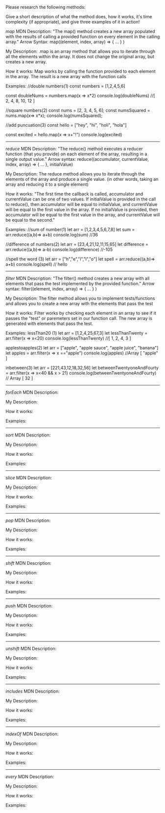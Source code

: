Please research the following methods:


Give a short description of what the method does, how it works, it's time complexity (if appropriate), and give three examples of it in action!

*map*
MDN Description: "The map() method creates a new array populated with the results of calling a provided function on every element in the calling array."
Arrow Syntax: map((element, index, array) => { ... } )

My Description: .map is an array method that allows you to iterate through all the elements within the array. It does not change the original array, but creates a new array.

How it works: Map works by calling the function provided to each element in the array. The result is a new array with the function calls

Examples:
//double numbers(1)
const numbers = [1,2,4,5,6]

const doubleNums = numbers.map(x => x*2)
console.log(doubleNums) //[ 2, 4, 8, 10, 12 ]

//square numbers(2)
const nums = [2, 3, 4, 5, 6];
const numsSquared = nums.map(x=> x*x);
console.log(numsSquared);

//add puncuation(3)
const hello = ["hey", "hi", "holi", "hola"]

const excited = hello.map(x => x+"!")
console.log(excited)
______________________________________________________________
*reduce*
MDN Description: "The reduce() method executes a reducer function (that you provide) on each element of the array, resulting in a single output value."
Arrow syntax: reduce((accumulator, currentValue, index, array) => { ... }, initialValue)

My Description: The reduce method allows you to iterate through the elements of the array and produce a single value. (in other words, taking an array and reducing it to a single element)

How it works: "The first time the callback is called, accumulator and currentValue can be one of two values. If initialValue is provided in the call to reduce(), then accumulator will be equal to initialValue, and currentValue will be equal to the first value in the array. If no initialValue is provided, then accumulator will be equal to the first value in the array, and currentValue will be equal to the second."

Examples:
//sum of number(1)
let arr = [1,2,3,4,5,6,7,8]
let sum = arr.reduce((a,b)=> a+b)
console.log(sum) //36

//difference of numbers(2)
let arr = [23,4,21,12,11,15,65]
let difference = arr.reduce((a,b)=> a-b)
console.log(difference) //-105

//spell the word (3)
let arr = ["h","e","l","l","o"]
let spell = arr.reduce((a,b)=> a+b)
console.log(spell) // hello

______________________________________________________________
*filter*
MDN Description: "The filter() method creates a new array with all elements that pass the test implemented by the provided function."
Arrow syntax: filter((element, index, array) => { ... } )

My Description: The filter method allows you to implement tests/functions and allows you to create a new array with the elements that pass the test

How it works: Filter works by checking each element in an array to see if it passes the "test" or paremeters set in our function call. The new array is generated with elements that pass the test.

Examples:
lessThan20 (1)
let arr = [1,2,4,25,67,3]
let lessThanTwenty = arr.filter(x => x<20)
console.log(lessThanTwenty) //[ 1, 2, 4, 3 ]

applestoapples(2)
let arr = ["apple", "apple sauce", "apple juice", "banana"]
let apples = arr.filter(x => x =="apple")
console.log(apples) //Array [ "apple" ]

inbetween(3)
let arr = [221,43,12,18,32,56]
let betweenTwentyoneAndFourty = arr.filter(x => x<40 && x > 21)
console.log(betweenTwentyoneAndFourty) // Array [ 32 ]
______________________________________________________________
*forEach*
MDN Description:

My Description:

How it works:

Examples:
______________________________________________________________

*sort*
MDN Description:

My Description:

How it works:

Examples:

______________________________________________________________
*slice*
MDN Description:

My Description:

How it works:

Examples:

______________________________________________________________
*pop*
MDN Description:

My Description:

How it works:

Examples:
______________________________________________________________
*shift*
MDN Description:

My Description:

How it works:

Examples:
______________________________________________________________
*push*
MDN Description:

My Description:

How it works:

Examples:
______________________________________________________________
*unshift*
MDN Description:

My Description:

How it works:

Examples:
______________________________________________________________
*includes*
MDN Description:

My Description:

How it works:

Examples:
______________________________________________________________
*indexOf*
MDN Description:

My Description:

How it works:

Examples:
______________________________________________________________
*every*
MDN Description:

My Description:

How it works:

Examples: